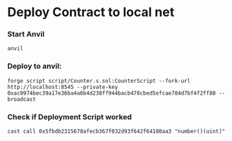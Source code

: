 # Deploy Contract to local net

### Start Anvil

```
anvil
```

### Deploy to anvil:

```
forge script script/Counter.s.sol:CounterScript --fork-url http://localhost:8545 --private-key 0xac0974bec39a17e36ba4a6b4d238ff944bacb478cbed5efcae784d7bf4f2ff80 --broadcast
```

### Check if Deployment Script worked

```
cast call 0x5fbdb2315678afecb367f032d93f642f64180aa3 "number()(uint)"
```